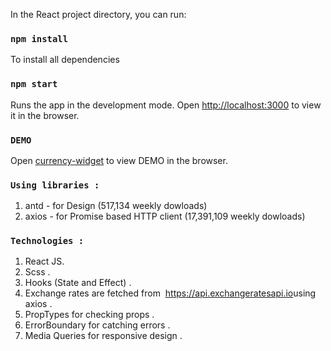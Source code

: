 In the React project directory, you can run:

### `npm install`
To install all dependencies

### `npm start`

Runs the app in the development mode.
Open [http://localhost:3000](http://localhost:3000) to view it in the browser.

### `DEMO`
Open [currency-widget](https://currency-widget.vercel.app/) to view DEMO in the browser.

### `Using libraries : `

1) antd - for Design (517,134 weekly dowloads) 
2) axios - for Promise based HTTP client (17,391,109 weekly dowloads)

### `Technologies : `
1) React JS.
2) Scss .
3) Hooks (State and Effect) .
4) Exchange rates are fetched from ​ https://api.exchangeratesapi.io​ using axios .
5) PropTypes for checking props .
5) ErrorBoundary for catching errors .
6) Media Queries for responsive design .
